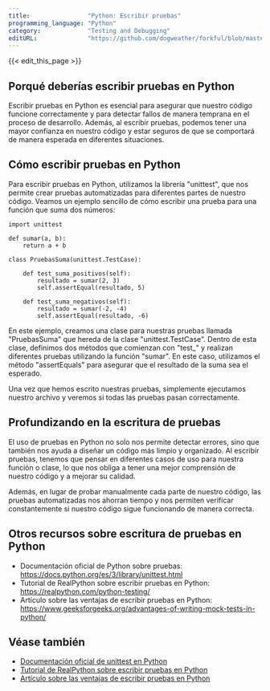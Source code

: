 ```yaml
---
title:                "Python: Escribir pruebas"
programming_language: "Python"
category:             "Testing and Debugging"
editURL:              "https://github.com/dogweather/forkful/blob/master/content/es/python/writing-tests.md"
---
```


{{< edit_this_page >}}

## Porqué deberías escribir pruebas en Python

Escribir pruebas en Python es esencial para asegurar que nuestro código funcione correctamente y para detectar fallos de manera temprana en el proceso de desarrollo. Además, al escribir pruebas, podemos tener una mayor confianza en nuestro código y estar seguros de que se comportará de manera esperada en diferentes situaciones.

## Cómo escribir pruebas en Python

Para escribir pruebas en Python, utilizamos la librería "unittest", que nos permite crear pruebas automatizadas para diferentes partes de nuestro código. Veamos un ejemplo sencillo de cómo escribir una prueba para una función que suma dos números:

```
import unittest

def sumar(a, b):
    return a + b

class PruebasSuma(unittest.TestCase):

    def test_suma_positivos(self):
        resultado = sumar(2, 3)
        self.assertEqual(resultado, 5)

    def test_suma_negativos(self):
        resultado = sumar(-2, -4)
        self.assertEqual(resultado, -6)
```

En este ejemplo, creamos una clase para nuestras pruebas llamada "PruebasSuma" que hereda de la clase "unittest.TestCase". Dentro de esta clase, definimos dos métodos que comienzan con "test_" y realizan diferentes pruebas utilizando la función "sumar". En este caso, utilizamos el método "assertEquals" para asegurar que el resultado de la suma sea el esperado.

Una vez que hemos escrito nuestras pruebas, simplemente ejecutamos nuestro archivo y veremos si todas las pruebas pasan correctamente.

## Profundizando en la escritura de pruebas

El uso de pruebas en Python no solo nos permite detectar errores, sino que también nos ayuda a diseñar un código más limpio y organizado. Al escribir pruebas, tenemos que pensar en diferentes casos de uso para nuestra función o clase, lo que nos obliga a tener una mejor comprensión de nuestro código y a mejorar su calidad.

Además, en lugar de probar manualmente cada parte de nuestro código, las pruebas automatizadas nos ahorran tiempo y nos permiten verificar constantemente si nuestro código sigue funcionando de manera correcta.

## Otros recursos sobre escritura de pruebas en Python

- Documentación oficial de Python sobre pruebas: https://docs.python.org/es/3/library/unittest.html
- Tutorial de RealPython sobre escribir pruebas en Python: https://realpython.com/python-testing/
- Artículo sobre las ventajas de escribir pruebas en Python: https://www.geeksforgeeks.org/advantages-of-writing-mock-tests-in-python/

## Véase también
- [Documentación oficial de unittest en Python](https://docs.python.org/es/3/library/unittest.html)
- [Tutorial de RealPython sobre escribir pruebas en Python](https://realpython.com/python-testing/)
- [Artículo sobre las ventajas de escribir pruebas en Python](https://www.geeksforgeeks.org/advantages-of-writing-mock-tests-in-python/)